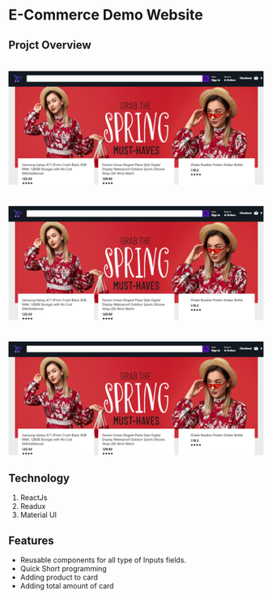 # E-Commerce Demo Website

## Projct Overview
#
![Home Page](https://raw.githubusercontent.com/kuldeepvishwakarma05/ecom-demo-app/main/src/commponent/images/Capture1.PNG)
#
![Home Page](https://raw.githubusercontent.com/kuldeepvishwakarma05/ecom-demo-app/main/src/commponent/images/Capture1.PNG)
#
![Home Page](https://raw.githubusercontent.com/kuldeepvishwakarma05/ecom-demo-app/main/src/commponent/images/Capture1.PNG)


## **Technology**

1. ReactJs
2. Readux
3. Material UI

## **Features**

* Reusable components for all type of Inputs fields.
* Quick Short programming 
* Adding product to card
* Adding total amount of card

